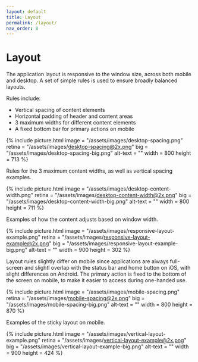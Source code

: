 ```yaml
---
layout: default
title: Layout
permalink: /layout/
nav_order: 8
---
```


# Layout

The application layout is responsive to the window size, across both mobile and desktop. A set of simple rules is used to ensure broadly balanced layouts.

Rules include:
- Vertical spacing of content elements
- Horizontal padding of header and content areas
- 3 maximum widths for different content elements
- A fixed bottom bar for primary actions on mobile

{% include picture.html
	image = "/assets/images/desktop-spacing.png"
	retina = "/assets/images/desktop-spacing@2x.png"
	big = "/assets/images/desktop-spacing-big.png"
	alt-text = ""
	width = 800
	height = 713
%}

Rules for the 3 maximum content widths, as well as vertical spacing examples.

{% include picture.html
	image = "/assets/images/desktop-content-width.png"
	retina = "/assets/images/desktop-content-width@2x.png"
	big = "/assets/images/desktop-content-width-big.png"
	alt-text = ""
	width = 800
	height = 711
%}

Examples of how the content adjusts based on window width.

{% include picture.html
	image = "/assets/images/responsive-layout-example.png"
	retina = "/assets/images/responsive-layout-example@2x.png"
	big = "/assets/images/responsive-layout-example-big.png"
	alt-text = ""
	width = 900
	height = 302
%}

Layout rules slightly differ on mobile since applications are always full-screen and slightl overlap with the status bar and home button on iOS, with slight differences on Android. The primary action is fixed to the bottom of the screen on mobile, to make it easier to access during one-handed use.

{% include picture.html
	image = "/assets/images/mobile-spacing.png"
	retina = "/assets/images/mobile-spacing@2x.png"
	big = "/assets/images/mobile-spacing-big.png"
	alt-text = ""
	width = 800
	height = 870
%}

Examples of the sticky layout on mobile.

{% include picture.html
	image = "/assets/images/vertical-layout-example.png"
	retina = "/assets/images/vertical-layout-example@2x.png"
	big = "/assets/images/vertical-layout-example-big.png"
	alt-text = ""
	width = 900
	height = 424
%}